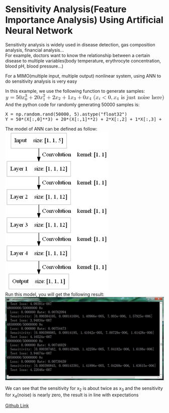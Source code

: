 Sensitivity Analysis(Feature Importance Analysis) Using Artificial Neural Network
====
Sensitivity analysis is widely used in disease detection, gas composition analysis, financial analysis...<br>For example, doctors want to know the relationship between a certain disease to multiple variables(body temperature, erythrocyte concentration, blood pH, blood pressure...)

For a MIMO(multiple input, multiple output) nonlinear system, using ANN to do sensitivity analysis is very easy

In this example, we use the following function to generate samples:
<br><img src="files/f.png" max-width="500px" /><br>
And the python code for randomly generating 50000 samples is:
<pre>
X = np.random.rand(50000, 5).astype("float32")
Y = 50*(X[:,0]**3) + 20*(X[:,1]**2) + 2*X[:,2] + 1*X[:,3] + 0*X[:,4]
</pre>

The model of ANN can be defined as follow:
<br><img src="files/model.png" max-width="500px" /><br>
Run this model, you will get the following result:
<br><img src="files/result.jpg" max-width="500px" /><br>

We can see that the sensitivity for x<sub>2</sub> is about twice as x<sub>3</sub> and the sensitivity for x<sub>4</sub>(noise) is nearly zero, the result is in line with expectations

[Github Link](https://github.com/microic/niy/tree/master/examples/sensitivity_analysis)
